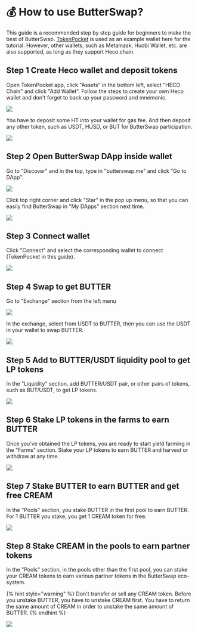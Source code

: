 # 💰 How to use ButterSwap?

This guide is a recommended step by step guide for beginners to make the best of ButterSwap. [TokenPocket](https://www.tokenpocket.pro/) is used as an example wallet here for the tutorial. However, other wallets, such as Metamask, Huobi Wallet, etc. are also supported, as long as they support Heco chain.

## Step 1 Create Heco wallet and deposit tokens

Open TokenPocket app, click "Assets" in the bottom left, select "HECO Chain" and click "Add Wallet". Follow the steps to create your own Heco wallet and don't forget to back up your password and mnemonic.

![](../.gitbook/assets/7dd01428408969dc700835ce861d7e67.png)

You have to deposit some HT into your wallet for gas fee. And then deposit any other token, such as USDT, HUSD, or BUT for ButterSwap participation.

![](../.gitbook/assets/61256898b01786e593664e8192aca7dd.png)

## Step 2 Open ButterSwap DApp inside wallet

Go to "Discover" and in the top, type in "butterswap.me" and click "Go to DApp".

![](../.gitbook/assets/714502f6-f1de-47ce-bac6-468f6b0c912c.png)

Click top right corner and click "Star" in the pop up menu, so that you can easily find ButterSwap in "My DApps" section next time.

![](../.gitbook/assets/50253d55-f767-4844-9e33-40c5d8bf68b7.png)

## Step 3 Connect wallet

Click "Connect" and select the corresponding wallet to connect \(TokenPocket in this guide\).

![](../.gitbook/assets/889cbec6-e7e3-43c9-a876-2acaef19cae2.png)

## Step 4 Swap to get BUTTER

Go to "Exchange" section from the left menu

![](../.gitbook/assets/qq20210603-175013.png)

In the exchange, select from USDT to BUTTER, then you can use the USDT in your wallet to swap BUTTER.

![](../.gitbook/assets/qq20210603-181441-2x.png)

## Step 5 Add to BUTTER/USDT liquidity pool to get LP tokens

In the "Liquidity" section, add BUTTER/USDT pair, or other pairs of tokens, such as BUT/USDT, to get LP tokens.

![](../.gitbook/assets/qq20210603-182511-2x.png)

## Step 6 Stake LP tokens in the farms to earn BUTTER

Once you've obtained the LP tokens, you are ready to start yield farming in the "Farms" section. Stake your LP tokens to earn BUTTER and harvest or withdraw at any time.

![](../.gitbook/assets/qq20210603-182939-2x.png)



## Step 7 Stake BUTTER to earn BUTTER and get free CREAM

In the "Pools" section, you stake BUTTER in the first pool to earn BUTTER. For 1 BUTTER you stake, you get 1 CREAM token for free.

![](../.gitbook/assets/qq20210603-183325-2x.png)

## Step 8 Stake CREAM in the pools to earn partner tokens

In the "Pools" section, in the pools other than the first pool, you can stake your CREAM tokens to earn various partner tokens in the ButterSwap eco-system. 

{% hint style="warning" %}
Don't transfer or sell any CREAM token. Before you unstake BUTTER, you have to unstake CREAM first. You have to return the same amount of CREAM in order to unstake the same amount of BUTTER. 
{% endhint %}

![](../.gitbook/assets/qq20210603-183348-2x.png)






